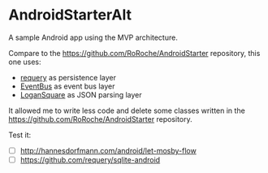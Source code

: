 # AndroidStarterAlt
A sample Android app using the MVP architecture.

Compare to the <https://github.com/RoRoche/AndroidStarter> repository, this one uses:

* [requery](https://github.com/requery/requery/) as persistence layer
* [EventBus](https://github.com/greenrobot/EventBus) as event bus layer
* [LoganSquare](https://github.com/bluelinelabs/LoganSquare) as JSON parsing layer

It allowed me to write less code and delete some classes written in the <https://github.com/RoRoche/AndroidStarter> repository.

Test it:
- [ ] <http://hannesdorfmann.com/android/let-mosby-flow>
- [ ] <https://github.com/requery/sqlite-android>
